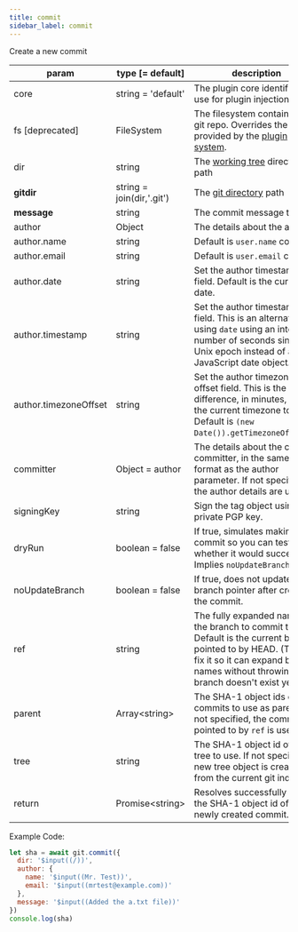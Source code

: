 ```yaml
---
title: commit
sidebar_label: commit
---
```


Create a new commit

| param                 | type [= default]          | description                                                                                                                                                                                          |
| --------------------- | ------------------------- | ---------------------------------------------------------------------------------------------------------------------------------------------------------------------------------------------------- |
| core                  | string = 'default'        | The plugin core identifier to use for plugin injection                                                                                                                                               |
| fs [deprecated]       | FileSystem                | The filesystem containing the git repo. Overrides the fs provided by the [plugin system](./plugin_fs.md).                                                                                            |
| dir                   | string                    | The [working tree](dir-vs-gitdir.md) directory path                                                                                                                                                  |
| **gitdir**            | string = join(dir,'.git') | The [git directory](dir-vs-gitdir.md) path                                                                                                                                                           |
| **message**           | string                    | The commit message to use.                                                                                                                                                                           |
| author                | Object                    | The details about the author.                                                                                                                                                                        |
| author.name           | string                    | Default is `user.name` config.                                                                                                                                                                       |
| author.email          | string                    | Default is `user.email` config.                                                                                                                                                                      |
| author.date           | string                    | Set the author timestamp field. Default is the current date.                                                                                                                                         |
| author.timestamp      | string                    | Set the author timestamp field. This is an alternative to using `date` using an integer number of seconds since the Unix epoch instead of a JavaScript date object.                                  |
| author.timezoneOffset | string                    | Set the author timezone offset field. This is the difference, in minutes, from the current timezone to UTC. Default is `(new Date()).getTimezoneOffset()`.                                           |
| committer             | Object = author           | The details about the commit committer, in the same format as the author parameter. If not specified, the author details are used.                                                                   |
| signingKey            | string                    | Sign the tag object using this private PGP key.                                                                                                                                                      |
| dryRun                | boolean = false           | If true, simulates making a commit so you can test whether it would succeed. Implies `noUpdateBranch`.                                                                                               |
| noUpdateBranch        | boolean = false           | If true, does not update the branch pointer after creating the commit.                                                                                                                               |
| ref                   | string                    | The fully expanded name of the branch to commit to. Default is the current branch pointed to by HEAD. (TODO: fix it so it can expand branch names without throwing if the branch doesn't exist yet.) |
| parent                | Array\<string\>           | The SHA-1 object ids of the commits to use as parents. If not specified, the commit pointed to by `ref` is used.                                                                                     |
| tree                  | string                    | The SHA-1 object id of the tree to use. If not specified, a new tree object is created from the current git index.                                                                                   |
| return                | Promise\<string\>         | Resolves successfully with the SHA-1 object id of the newly created commit.                                                                                                                          |

Example Code:

```js live
let sha = await git.commit({
  dir: '$input((/))',
  author: {
    name: '$input((Mr. Test))',
    email: '$input((mrtest@example.com))'
  },
  message: '$input((Added the a.txt file))'
})
console.log(sha)
```

<script>
(function rewriteEditLink() {
  const el = document.querySelector('a.edit-page-link.button');
  if (el) {
    el.href = 'https://github.com/isomorphic-git/isomorphic-git/edit/master/src/commands/commit.js';
  }
})();
</script>